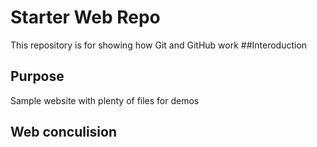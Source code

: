# Starter Web Repo

This repository is for showing how Git and GitHub work
##Interoduction
## Purpose

Sample website with plenty of files for demos

## Web conculision